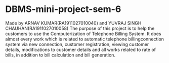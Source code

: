 # DBMS-mini-project-sem-6
Made by ARNAV KUMAR(RA1911027010040) and YUVRAJ SINGH CHAUHAN(RA1911027010058)
The purpose of this project is to help the customers to 
use the Computerization of Telephone Billing System. 
It does almost every work which is related to automatic 
telephone billingconnection system via new connection, 
customer registration, viewing customer details,
modifications to customer details and all works related 
to rate of bills, in addition to bill calculation and bill 
generation.

